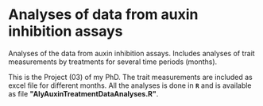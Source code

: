 # Analyses of data from auxin inhibition assays
Analyses of the data from auxin inhibition assays. Includes analyses of trait measurements by treatments for several time periods (months).

This is the Project (03) of my PhD. The trait measurements are included as excel file for different months. All the analyses is done in **`R`** and is available as file **"AlyAuxinTreatmentDataAnalyses.R"**.
